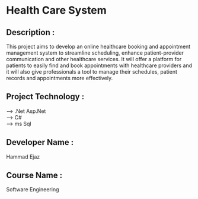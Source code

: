 # Health Care System
## Description :
This project aims to develop an online healthcare booking and appointment management system to streamline scheduling, enhance patient-provider communication and other healthcare services. It will offer a platform for patients to easily find and book appointments with healthcare providers and it will also give professionals a tool to manage their schedules, patient records and appointments more effectively.
## Project Technology :
--> .Net Asp.Net<br/>
--> C#<br/>
--> ms Sql<br/>
## Developer Name : 
Hammad Ejaz
## Course Name : 
Software Engineering

